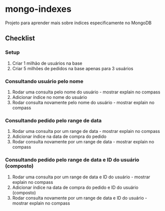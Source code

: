 # mongo-indexes

Projeto para aprender mais sobre índices especificamente no MongoDB

## Checklist

### Setup

1. Criar 1 milhão de usuários na base
1. Criar 5 milhões de pedidos na base apenas para 3 usuários

### Consultando usuário pelo nome

1. Rodar uma consulta pelo nome do usuário - mostrar explain no compass
1. Adicionar índice no nome do usuário
1. Rodar consulta novamente pelo nome do usuário - mostrar explain no compass

### Consultando pedido pelo range de data

1. Rodar uma consulta por um range de data - mostrar explain no compass
1. Adicionar índice na data de compra do pedido
1. Rodar consulta novamente por um range de data - mostrar explain no compass

### Consultando pedido pelo range de data e ID do usuário (composto)

1. Rodar uma consulta por um range de data e ID do usuário - mostrar explain no compass
1. Adicionar índice na data de compra do pedido e ID do usuário (composto)
1. Rodar consulta novamente por um range de data e ID do usuário - mostrar explain no compass
